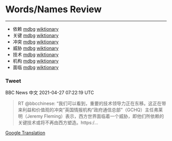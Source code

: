 
# Words/Names Review
___
- 依赖 [mdbg](https://www.mdbg.net/chinese/dictionary?page=worddict&wdrst=0&wdqb=依赖) [wiktionary](https://en.wiktionary.org/wiki/依赖)
- 关键 [mdbg](https://www.mdbg.net/chinese/dictionary?page=worddict&wdrst=0&wdqb=关键) [wiktionary](https://en.wiktionary.org/wiki/关键)
- 冲突 [mdbg](https://www.mdbg.net/chinese/dictionary?page=worddict&wdrst=0&wdqb=冲突) [wiktionary](https://en.wiktionary.org/wiki/冲突)
- 威胁 [mdbg](https://www.mdbg.net/chinese/dictionary?page=worddict&wdrst=0&wdqb=威胁) [wiktionary](https://en.wiktionary.org/wiki/威胁)
- 技术 [mdbg](https://www.mdbg.net/chinese/dictionary?page=worddict&wdrst=0&wdqb=技术) [wiktionary](https://en.wiktionary.org/wiki/技术)
- 机构 [mdbg](https://www.mdbg.net/chinese/dictionary?page=worddict&wdrst=0&wdqb=机构) [wiktionary](https://en.wiktionary.org/wiki/机构)
- 面临 [mdbg](https://www.mdbg.net/chinese/dictionary?page=worddict&wdrst=0&wdqb=面临) [wiktionary](https://en.wiktionary.org/wiki/面临)
### Tweet
BBC News 中文 2021-04-27 07:22:19 UTC
> RT @bbcchinese: “我们可以看到，重要的技术领导力正在东移。这正在带来利益和价值观的冲突”英国情报机构“政府通信总部”（GCHQ）主任弗莱明（Jeremy Fleming）表示，西方世界面临着一个威胁，即他们所依赖的关键技术或将不再由西方塑造。https:/…

[Google Translation](https://translate.google.com/?hi=en&tab=TT&sl=zh-CN&tl=en&op=translate&text=RT+%40bbcchinese%3A+%E2%80%9C%E6%88%91%E4%BB%AC%E5%8F%AF%E4%BB%A5%E7%9C%8B%E5%88%B0%EF%BC%8C%E9%87%8D%E8%A6%81%E7%9A%84%E6%8A%80%E6%9C%AF%E9%A2%86%E5%AF%BC%E5%8A%9B%E6%AD%A3%E5%9C%A8%E4%B8%9C%E7%A7%BB%E3%80%82%E8%BF%99%E6%AD%A3%E5%9C%A8%E5%B8%A6%E6%9D%A5%E5%88%A9%E7%9B%8A%E5%92%8C%E4%BB%B7%E5%80%BC%E8%A7%82%E7%9A%84%E5%86%B2%E7%AA%81%E2%80%9D%E8%8B%B1%E5%9B%BD%E6%83%85%E6%8A%A5%E6%9C%BA%E6%9E%84%E2%80%9C%E6%94%BF%E5%BA%9C%E9%80%9A%E4%BF%A1%E6%80%BB%E9%83%A8%E2%80%9D%EF%BC%88GCHQ%EF%BC%89%E4%B8%BB%E4%BB%BB%E5%BC%97%E8%8E%B1%E6%98%8E%EF%BC%88Jeremy+Fleming%EF%BC%89%E8%A1%A8%E7%A4%BA%EF%BC%8C%E8%A5%BF%E6%96%B9%E4%B8%96%E7%95%8C%E9%9D%A2%E4%B8%B4%E7%9D%80%E4%B8%80%E4%B8%AA%E5%A8%81%E8%83%81%EF%BC%8C%E5%8D%B3%E4%BB%96%E4%BB%AC%E6%89%80%E4%BE%9D%E8%B5%96%E7%9A%84%E5%85%B3%E9%94%AE%E6%8A%80%E6%9C%AF%E6%88%96%E5%B0%86%E4%B8%8D%E5%86%8D%E7%94%B1%E8%A5%BF%E6%96%B9%E5%A1%91%E9%80%A0%E3%80%82https%3A%2F%E2%80%A6)
